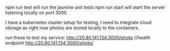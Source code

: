 
npm run test will run the jasmine unit tests
npm run start will start the server listening locally on port 3000

I have a kubernetes cluster setup for testing, I need to integrate cloud storage as right now photos are stored locally to the containers.

run these to test my service:
http://20.80.141.134:3000/photo //health endpoint
http://20.80.141.134:3000/photo/
